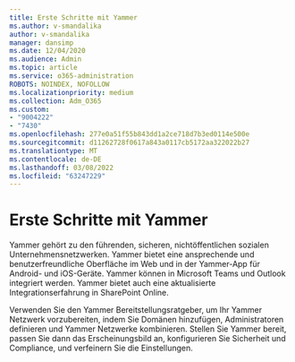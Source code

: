 ```yaml
---
title: Erste Schritte mit Yammer
ms.author: v-smandalika
author: v-smandalika
manager: dansimp
ms.date: 12/04/2020
ms.audience: Admin
ms.topic: article
ms.service: o365-administration
ROBOTS: NOINDEX, NOFOLLOW
ms.localizationpriority: medium
ms.collection: Adm_O365
ms.custom:
- "9004222"
- "7430"
ms.openlocfilehash: 277e0a51f55b843dd1a2ce718d7b3ed0114e500e
ms.sourcegitcommit: d11262728f0617a843a0117cb5172aa322022b27
ms.translationtype: MT
ms.contentlocale: de-DE
ms.lasthandoff: 03/08/2022
ms.locfileid: "63247229"
---
```

# <a name="get-started-with-yammer"></a>Erste Schritte mit Yammer

Yammer gehört zu den führenden, sicheren, nichtöffentlichen sozialen Unternehmensnetzwerken. Yammer bietet eine ansprechende und benutzerfreundliche Oberfläche im Web und in der Yammer-App für Android- und iOS-Geräte. Yammer können in Microsoft Teams und Outlook integriert werden. Yammer bietet auch eine aktualisierte Integrationserfahrung in SharePoint Online.

Verwenden Sie den Yammer Bereitstellungsratgeber, um Ihr Yammer Netzwerk vorzubereiten, indem Sie Domänen hinzufügen, Administratoren definieren und Yammer Netzwerke kombinieren. Stellen Sie Yammer bereit, passen Sie dann das Erscheinungsbild an, konfigurieren Sie Sicherheit und Compliance, und verfeinern Sie die Einstellungen.